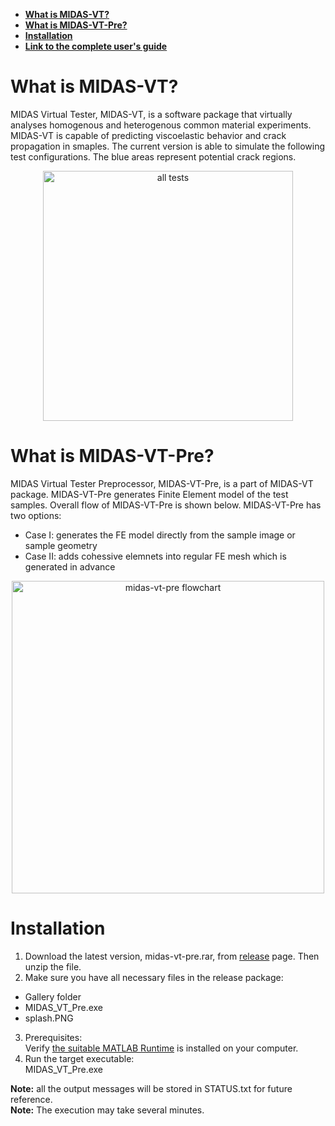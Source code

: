 
* [**What is MIDAS-VT?**](https://github.com/K1-ZR/midas-vt-pre/blob/master/README.md#what-is-midas-vt)  
* [**What is MIDAS-VT-Pre?**](https://github.com/K1-ZR/midas-vt-pre/blob/master/README.md#what-is-midas-vt-pre)  
* [**Installation**](https://github.com/K1-ZR/midas-vt-pre/blob/master/README.md#installation)  
* [**Link to the complete user's guide**](https://github.com/K1-ZR/midas-vt-pre/blob/master/MIDAS-VT-User'sGuide.pdf)  

# What is MIDAS-VT?
MIDAS Virtual Tester, MIDAS-VT, is a software package that virtually analyses homogenous and heterogenous common material experiments. MIDAS-VT is capable of predicting viscoelastic behavior and crack propagation in smaples.
The current version is able to simulate the following test configurations. 
The blue areas represent potential crack regions.
<p align="center">
  <img src="https://github.com/K1-ZR/midas-vt-pre/blob/master/Gallery/AT.png" width="400" title="all tests">
</p>  

# What is MIDAS-VT-Pre?
MIDAS Virtual Tester Preprocessor, MIDAS-VT-Pre, is a part of MIDAS-VT package. MIDAS-VT-Pre generates Finite Element model of the test samples.
Overall flow of MIDAS-VT-Pre is shown below. MIDAS-VT-Pre has two options:  
* Case I: generates the FE model directly from the sample image or sample geometry  
* Case II: adds cohessive elemnets into regular FE mesh which is generated in advance  
  
<p align="center">
  <img src="https://github.com/K1-ZR/midas-vt-pre/blob/master/Gallery/MIDAS-VT-Pre-flowchart.png" width="500" title="midas-vt-pre flowchart">
</p>

# Installation
1. Download the latest version, midas-vt-pre.rar, from [release](https://github.com/K1-ZR/midas-vt-pre/releases) page. Then unzip the file.  
2. Make sure you have all necessary files in the release package:   
  * Gallery folder
  * MIDAS_VT_Pre.exe 
  * splash.PNG  
3. Prerequisites:  
Verify [the suitable MATLAB Runtime](https://www.mathworks.com/products/compiler/matlab-runtime.html?s_cid=BB&nocookie=true) is installed on your computer.  
4. Run the target executable:  
MIDAS_VT_Pre.exe   

**Note:** all the output messages will be stored in STATUS.txt for future reference.  
**Note:** The execution may take several minutes.  
